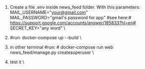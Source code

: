 1. Create a file .env inside news_feed folder. With this parameters: \
MAIL_USERNAME="your@gmail.com" \
MAIL_PASSWORD="gmail's password for app" #see here:# https://support.google.com/accounts/answer/185833?hl=en# \
SECRET_KEY="any word" \

2. #run: docker-compose up --build \
3. in other terminal #run: # docker-compose run web news_feed/manage.py createsuperuser \
4. test it \

